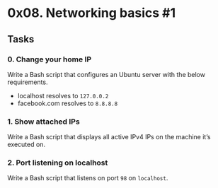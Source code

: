 # 0x08. Networking basics #1

## Tasks

### 0. Change your home IP
Write a Bash script that configures an Ubuntu server with the below requirements.
- localhost resolves to `127.0.0.2`
- facebook.com resolves to `8.8.8.8`

### 1. Show attached IPs
Write a Bash script that displays all active IPv4 IPs on the machine it’s executed on.

### 2. Port listening on localhost
Write a Bash script that listens on port `98` on `localhost`.
